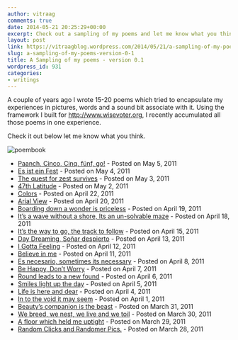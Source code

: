 ```yaml
---
author: vitraag
comments: true
date: 2014-05-21 20:25:29+00:00
excerpt: Check out a sampling of my poems and let me know what you think  at http://www.vitraag.com/poems/we-breed-we-nest-we-live-and-we-toil/
layout: post
link: https://vitraagblog.wordpress.com/2014/05/21/a-sampling-of-my-poems-version-0-1/
slug: a-sampling-of-my-poems-version-0-1
title: A Sampling of my poems - version 0.1
wordpress_id: 931
categories:
- writings
---
```


A couple of years ago I wrote 15-20 poems which tried to encapsulate my experiences in pictures, words and a sound bit associate with it. Using the framework I built for http://www.wisevoter.org, I recently accumulated all those poems in one experience.

Check it out below let me know what you think.

![poembook]({{site.images}}/2014/05/poembook.png)

<div>
<ul>
        <li>  
          <a href="/2011/05/05/paanch-cinco-cinq-fnf-go/">Paanch, Cinco, Cinq, fünf, go!</a>
          <span class="has-text-weight-light"> - Posted on May 5, 2011</span>
        </li>          
        <li>  
          <a href="/2011/05/04/es-ist-ein-fest/">Es ist ein Fest</a>
          <span class="has-text-weight-light"> - Posted on May 4, 2011</span>
        </li>          
        <li>  
          <a href="/2011/05/03/the-quest-for-zest-survives/">The quest for zest survives</a>
          <span class="has-text-weight-light"> - Posted on May 3, 2011</span>
        </li>  
        <li>  
          <a href="/2011/05/02/47th-latitude/">47th Latitude</a>
          <span class="has-text-weight-light"> - Posted on May 2, 2011</span>
        </li>  
        <li>  
          <a href="/2011/04/22/colors/">Colors</a>
          <span class="has-text-weight-light"> - Posted on April 22, 2011</span>
        </li>  
        <li>  
          <a href="/2011/04/20/arial-view/">Arial View</a>
          <span class="has-text-weight-light"> - Posted on April 20, 2011</span>
        </li>  
        <li>  
          <a href="/2011/04/19/boarding-down-a-wonder-is-priceless/">Boarding down a wonder is priceless</a>
          <span class="has-text-weight-light"> - Posted on April 19, 2011</span>
        </li>  
        <li>  
          <a href="/2011/04/18/its-a-wave-without-a-shore-its-an-un-solvable-maze/">It’s a wave without a shore, Its an un-solvable maze</a>
          <span class="has-text-weight-light"> - Posted on April 18, 2011</span>
        </li>  
        <li>  
          <a href="/2011/04/15/its-the-way-to-go-the-track-to-follow/">It’s the way to go, the track to follow</a>
          <span class="has-text-weight-light"> - Posted on April 15, 2011</span>
        </li>  
        <li>  
          <a href="/2011/04/13/day-dreaming/">Day Dreaming, Soñar despierto</a>
          <span class="has-text-weight-light"> - Posted on April 13, 2011</span>
        </li>  
        <li>  
          <a href="/2011/04/12/i-gotta-feeling/">I Gotta Feeling</a>
          <span class="has-text-weight-light"> - Posted on April 12, 2011</span>
        </li>  
        <li>  
          <a href="/2011/04/11/believe-in-me/">Believe in me</a>
          <span class="has-text-weight-light"> - Posted on April 11, 2011</span>
        </li>  
        <li>  
          <a href="/2011/04/08/es-necesario-sometimes-its-necessary/">Es necesario, sometimes its necessary</a>
          <span class="has-text-weight-light"> - Posted on April 8, 2011</span>
        </li>  
        <li>  
          <a href="/2011/04/07/be-happy-dont-worry/">Be Happy, Don’t Worry</a>
          <span class="has-text-weight-light"> - Posted on April 7, 2011</span>
        </li>  
        <li>  
          <a href="/2011/04/06/round-leads-to-a-new-found/">Round leads to a new found</a>
          <span class="has-text-weight-light"> - Posted on April 6, 2011</span>
        </li>  
        <li>  
          <a href="/2011/04/05/smiles-light-up-the-day/">Smiles light up the day</a>
          <span class="has-text-weight-light"> - Posted on April 5, 2011</span>
        </li>  
        <li>  
          <a href="/2011/04/04/life-is-here-and-dear/">Life is here and dear</a>
          <span class="has-text-weight-light"> - Posted on April 4, 2011</span>
        </li>  
        <li>  
          <a href="/2011/04/01/in-to-the-void-it-may-seem/">In to the void it may seem</a>
          <span class="has-text-weight-light"> - Posted on April 1, 2011</span>
        </li>  
        <li>  
          <a href="/2011/03/31/beautys-companion-is-the-beast/">Beauty’s companion is the beast</a>
          <span class="has-text-weight-light"> - Posted on March 31, 2011</span>
        </li>  
        <li>  
          <a href="/2011/03/30/we-breed-we-nest-we-live-and-we-toil/">We breed, we nest, we live and we toil</a>
          <span class="has-text-weight-light"> - Posted on March 30, 2011</span>
        </li>  
        <li>  
          <a href="/2011/03/29/a-floor-which-held-me-uptight/">A floor which held me uptight</a>
          <span class="has-text-weight-light"> - Posted on March 29, 2011</span>
        </li>  
        <li>  
          <a href="/2011/03/28/random-clicks-and-randomer-pics/">Random Clicks and Randomer Pics.</a>
          <span class="has-text-weight-light"> - Posted on March 28, 2011</span>
        </li>  
      </ul>
</div>

